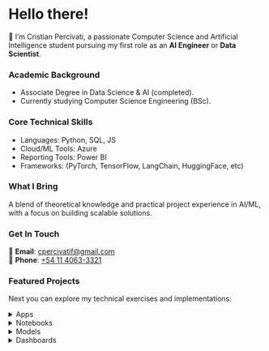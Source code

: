 # Hello there! 

:wave: I’m Cristian Percivati, a passionate Computer Science and Artificial Intelligence student pursuing my first role as an **AI Engineer** or **Data Scientist**.

### Academic Background
- Associate Degree in Data Science & AI (completed).
- Currently studying Computer Science Engineering (BSc).

### Core Technical Skills
- Languages: Python, SQL, JS
- Cloud/ML Tools: Azure
- Reporting Tools: Power BI
- Frameworks: (PyTorch, TensorFlow, LangChain, HuggingFace, etc)

### What I Bring  
A blend of theoretical knowledge and practical project experience in AI/ML, with a focus on building scalable solutions.

### Get In Touch  
📧 **Email**: [cpercivatif@gmail.com](mailto:cpercivatif@gmail.com)  
📱 **Phone**: [+54 11 4063-3321](tel:+541140633321)  

### Featured Projects  
Next you can explore my technical exercises and implementations:  

<details markdown="block">
  <summary>Apps</summary>
  
--- 
  
## Apps

### EstudIA

The app helps students understand and progress in academic subjects. Built on *Langchain*, it handles chained prompts and **document retrieval**, with content stored in a vector database (*ChromaDB*). An LLM (*GPT's API*) then uses this retrieved data as context to deliver more accurate answers and questions.

The app operates in two modes:

- Conversational Mode: A free-form discussion about the subject.

- Evaluation Mode: A QA exam-style format where an **agent** evluates the student’s answers, provides feedback, and determines correctness.

Based on the user’s performance, the system tracks correct and incorrect responses, dynamically adjusting focus to reinforce weaker areas. Additionally, the app can generate summaries of the subject matter.

<div align="center">  
  <a href="https://github.com/CristianPercivati/estudia-app" target="_blank">
    <img src="https://img.shields.io/badge/View_Code-GitHub-181717?style=for-the-badge&logo=github" alt="GitHub">
  </a>  
  <a href="https://www.youtube.com/watch?v=1NdnyeP0FbM" target="_blank">
    <img src="https://img.shields.io/badge/Watch_Demo-YouTube-FF0000?style=for-the-badge&logo=youtube" alt="YouTube">
  </a>  
  <a href="https://docker.com/" target="_blank">
    <img src="https://img.shields.io/badge/Download-🐳_Docker-2496ED?style=for-the-badge&logo=docker" alt="Docker">
  </a>  
</div>


### Bot-to-Bot app

This app is a fun and simple way to explore how two advanced AI chatbots (GPT and Deepseek) think and respond each other, allowing you to see the difference in **biases**.

You start by entering a prompt, and then the two bots take turns chatting with each other. As their conversation goes on, you’ll notice they often take different approaches: GPT usually focuses more on privacy and individual rights, while Deepseek tends to highlight the importance of social good and collective values.

To guide the conversation a bit, the starting prompt includes an example to set the tone. Watching the two bots interact gives you an interesting look at how their training shapes their opinions, and how different kinds of AI can “see” the same topic in very different ways.

- [Ver video 👀](https://youtu.be/z35HhIoJ5gY)
- [Descargar desde Docker 🐳](https://google.com)

### Phonetics corrector

This was a personal project aimed at exploring the capabilities of OpenAI's Whisper, a speech transcription model released at the time. The app’s goal was to identify pronunciation differences in spoken words (English only).

#### Model Retraining
Fine-tuned Whisper using a public audio transcription dataset that included open mic recordings and noisy audios.
Converted dataset labels to CMU (an open pronunciation dictionary) for compatibility.

#### Functionality
The retrained model transcribes speech into CMU phonetic representations.
The original Whisper model compares this output to the actual pronunciation.
The system then identifies correctly and incorrectly pronounced phonemes.

- [Ver video 👀](https://youtu.be/lnRcwrBtzmY)
- [Descargar desde Docker 🐳](https://google.com)


Enlace a video: :movie_camera:

### DQN applied for transport problems

This project demonstrates how **simulated environments** can be created from limited original data using **data augmentation**, **causal inference**, and expansion techniques. The goal was to model how **dynamic pricing adjustments** could significantly improve growth projections for the following year.

A Deep Q-Network (DQN) was trained via **reinforcement learning**, enabling an agent (the company itself) to learn optimal pricing strategies based on environmental feedback. The resulting model provided a (synthetic) data driven estimate of how flexible pricing decisions could enhance forecasted growth curves.

#### Technical Approach:
- Data Simulation: Augmented sparse datasets to build a robust synthetic environment.
- Causal Analysis: Identified key decision drivers through inference techniques.
- Agent Training: The DQN agent learned adaptive pricing policies by interacting with the simulated market.

- [Ver video 👀](https://youtu.be/aYyind5eH5w)
- [Descargar desde Docker 🐳](https://google.com)
</details>
<details>
  <summary>Notebooks</summary>
  
## Notebooks

### Credit card fraud detection
[![image](/assets/img/banner_credit_card.png)](https://www.kaggle.com/code/cristianpercivati/detecci-n-de-fraudes-en-tarjetas-de-cr-dito)

*Tipo de problema*: Clasificación binaria 

El objetivo es encontrar un modelo que, dada la información brindada, sea capaz de predecir si una transacción futura será fraudulenta o no. En este análisis lo que hago es el tratamiento de un típico dataset con un problema de **desbalanceo de datos**, donde el **recall** es la métrica más relevante para evaluar la utilidad del modelo que se utilice. 

Pruebo técnicas de **reducción de dimensionalidad**, y de balanceo de datos como resampling o **SMOTE**. Se utiliza una **regresión logística** como modelo viable.

### IBM attrition analysis
[![image](/assets/img/banner_ibm_attrition.png)](https://www.kaggle.com/code/cristianpercivati/rotaci-n-de-empleados-de-ibm)

*Tipo de problema*: Clasificación binaria 

La idea del trabajo es explicar las causas del attrition y encontrar algún modelo predictivo que permita interceptar futuros casos de attrition (desgaste que provocan el posible renunciamiento de un empleado) para evitar la **rotación excesiva**. En este análisis también se nos presenta un problema de desbalanceo de datos, pero en este caso es menos permisibile los falsos negativos respecto al ejemplo de fraude de tarjetas, por lo cual se necesitaba mantener un balance de estas métricas. 

Se hizo un EDA de las características, y se seleccionó en función de las correlaciones teniendo en cuenta tests de hipótesis como **chi cuadrado** y dándole importancia a la segmentación de los datos, que nos permitió ver mejores correlaciones y elegir las características útiles en función de la variable objetivo.

Para mejorar los resultados, se realizó un **SMOTE** que permitió mejorar los resultados del modelo, en este caso se utilizó **XGBoost** dado que las relaciones son poco lineales.

### Spaceship Titanic Competition
[![image](/assets/img/banner_spaceship_titanic.png)](https://www.kaggle.com/code/cristianpercivati/spaceship-titanic-around-80-precision)

Este fue un trabajo que hice durante la materia de Cs. de Datos en el instituto. Tras un EDA profundo, se logró una buena explicabilidad de la correlación de las variables e **ingeniería de características**. Como modelo, el que mejor resultado dio fue una **red neuronal profunda**, pero para poder explicar los resultados recurrí a un análisis **SHAP**.

*Tipo de problema*: Clasificación binaria 

### Buenos Aires Properati Price Prediction
[![image](/assets/img/banner_properati.png)](https://www.kaggle.com/code/cristianpercivati/buenos-aires-properties-price-prediction)

Este trabajo es uno de mis primeros notebooks, basado en el clásico problema de regresión de los precios de propiedades, pero esta vez utilizando un dataset de Properati para el análisis descriptivo y predictivo
de precios de inmuebles de la Ciudad de Buenos Aires.

*Tipo de problema*: Regresión 

### Twitter dataset NLP analysis
[![image](/assets/img/banner_twitter_analysis.png)](https://www.kaggle.com/code/cristianpercivati/transformers-on-twitter-dataset)

*Tipo de problema*: Análisis de sentimientos / Clasificación multiclase

Se utiliza el **transformer BERT** para la clasificación de twits de un dataset de Twitter de la India.

### Uber NY NLP analysis
[![image](/assets/img/banner_uber.png)](https://www.kaggle.com/code/cristianpercivati/uber-espa-ol-an-lisis-de-sentimientos)

Este fue el análisis exploratorio previo a desarrollar el modelo que genere comentarios simulando ser un pasajero de un viaje. Se hizo un trabajo de preprocesamiento de NLP básico (**lemmatización** y eliminación de **stop words**) y luego se vectorizó el vocabulario con **CountVectorizer**. Esto me permitió realizar una nube de palabras de las palabras más positivas y más negativas realizadas por los pasajeros.

*Tipo de problema*: Análisis de sentimientos / Nube de palabras

### YOLO object detection
[![image](/assets/img/banner_yolo.png)](https://www.kaggle.com/code/cristianpercivati/yolo-demo)

En este ejercicio, lo que se hizo fue utilizar la librería de **YOLOv8** para la detección de objetos en una imagen.

*Tipo de problema*: Detección de objetos en computer vision

### SAM image segmentation
[![image](/assets/img/banner_sam.png)](https://www.kaggle.com/code/cristianpercivati/sam-demo)

En este ejercicio, lo que se hizo fue utilizar la librería de **SAM** para la segmentación de imágenes.

*Tipo de problema*: Segmentación de imágense en computer vision

</details>
<details>
    <summary>Models</summary>
  
## Modelos y ajuste fino
<table>
  <tr>
    <td style="vertical-align: top; width: 150px;">
      <img src="../assets/img/model_1.png" alt="Whisper Model" width="150"/>
    </td>
    <td>
      <h3>Whisper fine-tuned for CMU</h3>
      Realicé un <strong>ajuste fino</strong> a la versión base de Whisper de OpenAI. La idea era poder utilizarlo en mi app (compartida más arriba) que permite corregir errores fonéticos en la pronunciación.
    </td>
  </tr>
  <tr>
    <td style="vertical-align: top;">
      <img src="../assets/img/model_2.png" alt="Llama Model" width="150"/>
    </td>
    <td>
      <h3>Llama 3B fine-tuned for Uber dataset</h3>
      El ajuste fino (realizado con <strong>QLoRA</strong>) se utilizó para adaptar la versión de 3B de Llama 3 para que simule ser un pasajero según un dataset de viajes propio que se le brindó. En función de los datos de los viajes, generó comentarios y calificaciones <strong>sintéticas</strong>.
    </td>
  </tr>
  <tr>
    <td style="vertical-align: top;">
      <img src="../assets/img/model_3.png" alt="DQN Model" />
    </td>
    <td>
      <h3>Deep Reinforcement Learning DQN for transport problems</h3>
      Este modelo fue parte de un trabajo práctico integrador para mi tecnicatura. La idea fue usar una DQN utilizando <strong>Deep Reinforcement Learning</strong> que me permitiera desarrollar un conjunto de <strong>datos sintéticos</strong> predictivos que demuestren el efecto que puede tener la <strong>toma de decisiones simulada</strong> sobre la tarifa del servicio y los beneficios de la dinamización de la misma.
    </td>
  </tr>
</table>
</details>
<details>
    <summary>Dashboards</summary>
  
## Dashboards

### Reporte sobre el mercado de datos

Este dashboard fue un proyecto que realicé durante unas prácticas en el Instituto. En este reporte lo que hice fue analizar la oferta laboral de ai-jobs.net. Luego, usando técnicas de **scrapping**, obtuve las ofertas equivalentes en Linkedin Argentina.

![PBI - Data Jobs](./assets/img/pbi-1.png)

### Ejemplo de Data Warehousing

Este fue un ejercicio realizado para una capacitación en Quales. La idea era aplicar **ETL** con **SQL** para transformar archivos csv sueltos en un **Data Warehouse** listo para ser consumido en PBI.

![PBI - Data Warehousing](./assets/img/pbi-2.png)

### Ejercicio de PBI

Este es un simple ejercicio que realicé hace algunos años en un curso de Udemy.

![PBI - RRHH Exercise](./assets/img/pbi-3.png)

</details>
